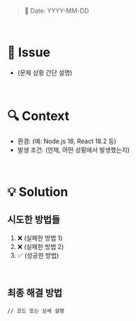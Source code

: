 > 📅 Date: YYYY-MM-DD

<br />

# 🐛 Issue
- (문제 상황 간단 설명)

<br />

# 🔍 Context
- 환경: (예: Node.js 18, React 18.2 등)
- 발생 조건: (언제, 어떤 상황에서 발생했는지)

<br />

# 💡 Solution
## 시도한 방법들
1. ❌ (실패한 방법 1)
2. ❌ (실패한 방법 2)
3. ✅ (성공한 방법)

<br />

## 최종 해결 방법
```code
// 코드 또는 상세 설명
